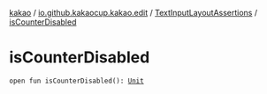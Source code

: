 [kakao](../../index.md) / [io.github.kakaocup.kakao.edit](../index.md) / [TextInputLayoutAssertions](index.md) / [isCounterDisabled](./is-counter-disabled.md)

# isCounterDisabled

`open fun isCounterDisabled(): `[`Unit`](https://kotlinlang.org/api/latest/jvm/stdlib/kotlin/-unit/index.html)